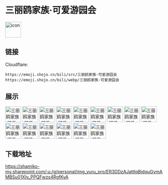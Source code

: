 # 三丽鸥家族·可爱游园会
<img src="https://emoji.shojo.cn/bili/src/三丽鸥家族·可爱游园会/icon.png" width="50" height="50" alt="icon">

## 链接
Cloudflare:
```
https://emoji.shojo.cn/bili/src/三丽鸥家族·可爱游园会
https://emoji.shojo.cn/bili/webp/三丽鸥家族·可爱游园会
```
## 展示
<img src="https://emoji.shojo.cn/bili/src/三丽鸥家族·可爱游园会/三丽鸥家族·可爱游园会-偷笑.png" width="50" height="50" alt="三丽鸥家族·可爱游园会-偷笑">
<img src="https://emoji.shojo.cn/bili/src/三丽鸥家族·可爱游园会/三丽鸥家族·可爱游园会-wink.png" width="50" height="50" alt="三丽鸥家族·可爱游园会-wink">
<img src="https://emoji.shojo.cn/bili/src/三丽鸥家族·可爱游园会/三丽鸥家族·可爱游园会-喜欢.png" width="50" height="50" alt="三丽鸥家族·可爱游园会-喜欢">
<img src="https://emoji.shojo.cn/bili/src/三丽鸥家族·可爱游园会/三丽鸥家族·可爱游园会-我在听.png" width="50" height="50" alt="三丽鸥家族·可爱游园会-我在听">
<img src="https://emoji.shojo.cn/bili/src/三丽鸥家族·可爱游园会/三丽鸥家族·可爱游园会-抓蝴蝶.png" width="50" height="50" alt="三丽鸥家族·可爱游园会-抓蝴蝶">
<img src="https://emoji.shojo.cn/bili/src/三丽鸥家族·可爱游园会/三丽鸥家族·可爱游园会-开饭啦.png" width="50" height="50" alt="三丽鸥家族·可爱游园会-开饭啦">
<img src="https://emoji.shojo.cn/bili/src/三丽鸥家族·可爱游园会/三丽鸥家族·可爱游园会-送花.png" width="50" height="50" alt="三丽鸥家族·可爱游园会-送花">
<img src="https://emoji.shojo.cn/bili/src/三丽鸥家族·可爱游园会/三丽鸥家族·可爱游园会-谢谢.png" width="50" height="50" alt="三丽鸥家族·可爱游园会-谢谢">
<img src="https://emoji.shojo.cn/bili/src/三丽鸥家族·可爱游园会/三丽鸥家族·可爱游园会-甜品.png" width="50" height="50" alt="三丽鸥家族·可爱游园会-甜品">
<img src="https://emoji.shojo.cn/bili/src/三丽鸥家族·可爱游园会/三丽鸥家族·可爱游园会-思考.png" width="50" height="50" alt="三丽鸥家族·可爱游园会-思考">
<img src="https://emoji.shojo.cn/bili/src/三丽鸥家族·可爱游园会/三丽鸥家族·可爱游园会-送心心.png" width="50" height="50" alt="三丽鸥家族·可爱游园会-送心心">
<img src="https://emoji.shojo.cn/bili/src/三丽鸥家族·可爱游园会/三丽鸥家族·可爱游园会-惊讶.png" width="50" height="50" alt="三丽鸥家族·可爱游园会-惊讶">
<img src="https://emoji.shojo.cn/bili/src/三丽鸥家族·可爱游园会/三丽鸥家族·可爱游园会-期待.png" width="50" height="50" alt="三丽鸥家族·可爱游园会-期待">
<img src="https://emoji.shojo.cn/bili/src/三丽鸥家族·可爱游园会/三丽鸥家族·可爱游园会-疑问.png" width="50" height="50" alt="三丽鸥家族·可爱游园会-疑问">
<img src="https://emoji.shojo.cn/bili/src/三丽鸥家族·可爱游园会/三丽鸥家族·可爱游园会-抱抱.png" width="50" height="50" alt="三丽鸥家族·可爱游园会-抱抱">

## 下载地址

https://shamiko-my.sharepoint.com/:u:/g/personal/img_yuru_pro/ER3DDzAJattIqBjdquGvmAMBSu01Xlv_PPQFwzs4RgfKyA